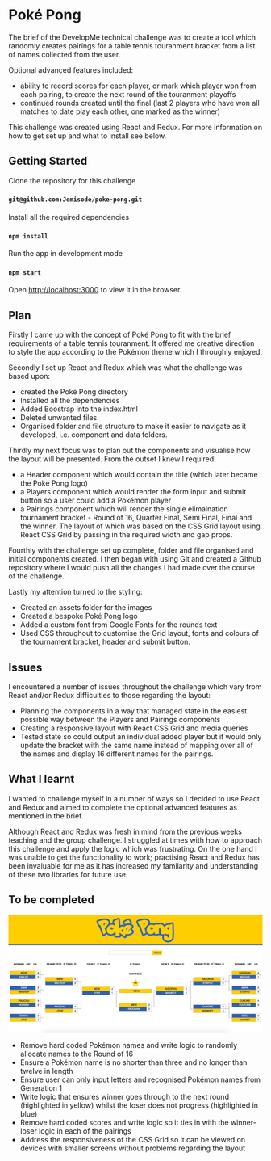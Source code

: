# Poké Pong

The brief of the DevelopMe technical challenge was to create a tool which randomly creates pairings for a table tennis touranment bracket from a list of names collected from the user. 

Optional advanced features included:

* ability to record scores for each player, or mark which player won from each pairing, to create the next round of the touranment playoffs
* continued rounds created until the final (last 2 players who have won all matches to date play each other, one marked as the winner)

This challenge was created using React and Redux. For more information on how to get set up and what to install see below. 

## Getting Started

Clone the repository for this challenge
#### `git@github.com:Jemisode/poke-pong.git`

Install all the required dependencies
#### `npm install`

Run the app in development mode
#### `npm start`<br>
Open [http://localhost:3000](http://localhost:3000) to view it in the browser.

## Plan

Firstly I came up with the concept of Poké Pong to fit with the brief requirements of a table tennis touranment. It offered me creative direction to style the app according to the Pokémon theme which I throughly enjoyed.

Secondly I set up React and Redux which was what the challenge was based upon: 

* created the Poké Pong directory 
* Installed all the dependencies
* Added Boostrap into the index.html
* Deleted unwanted files
* Organised folder and file structure to make it easier to navigate as it developed, i.e. component and data folders.

Thirdly my next focus was to plan out the components and visualise how the layout will be presented. From the outset I knew I required:

* a Header component which would contain the title (which later became the Poké Pong logo)
* a Players component which would render the form input and submit button so a user could add a Pokémon player
* a Pairings component which will render the single elimaination tournament bracket - Round of 16, Quarter Final, Semi Final, Final and the winner. The layout of which was based on the CSS Grid layout using React CSS Grid by passing in the required width and gap props.

Fourthly with the challenge set up complete, folder and file organised and initial components created. I then began with using Git and created a Github repository where I would push all the changes I had made over the course of the challenge.

Lastly my attention turned to the styling:

* Created an assets folder for the images 
* Created a bespoke Poké Pong logo
* Added a custom font from Google Fonts for the rounds text 
* Used CSS throughout to customise the Grid layout, fonts and colours of the tournament bracket, header and submit button.

## Issues

I encountered a number of issues throughout the challenge which vary from React and/or Redux difficulties to those regarding the layout:

* Planning the components in a way that managed state in the easiest possible way between the Players and Pairings components
* Creating a responsive layout with React CSS Grid and media queries
* Tested state so could output an individual added player but it would only update the bracket with the same name instead of mapping over all of the names and display 16 different names for the pairings.

## What I learnt 

I wanted to challenge myself in a number of ways so I decided to use React and Redux and aimed to complete the optional advanced features as mentioned in the brief.
 
Although React and Redux was fresh in mind from the previous weeks teaching and the group challenge. I struggled at times with how to approach this challenge and apply the logic which was frustrating. On the one hand I was unable to get the functionality to work; practising React and Redux has been invaluable for me as it has increased my familarity and understanding of these two libraries for future use.

## To be completed

![Poké Pong app](/src/assets/poke-pong.png "Poké Pong")

* Remove hard coded Pokémon names and write logic to randomly allocate names to the Round of 16
* Ensure a Pokémon name is no shorter than three and no longer than twelve in length 
* Ensure user can only input letters and recognised Pokémon names from Generation 1
* Write logic that ensures winner goes through to the next round (highlighted in yellow) whilst the loser does not progress (highlighted in blue)
* Remove hard coded scores and write logic so it ties in with the winner-loser logic in each of the pairings
* Address the responsiveness of the CSS Grid so it can be viewed on devices with smaller screens without problems regarding the layout